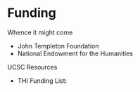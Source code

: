 # Funding
Whence it might come
* John Templeton Foundation
* National Endowment for the Humanities

UCSC Resources
* THI Funding List:
